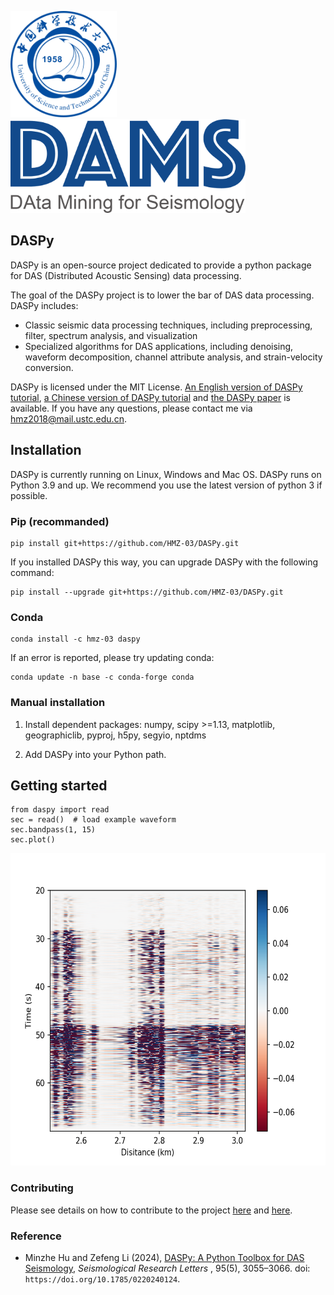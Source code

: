 <img src="./website/USTC.svg" height="170" />&emsp;<img src="./website/DAMS.png" height="150" />


## DASPy

DASPy is an open-source project dedicated to provide a python package for DAS (Distributed Acoustic Sensing) data processing.

The goal of the DASPy project is to lower the bar of DAS data processing. DASPy includes:
* Classic seismic data processing techniques, including preprocessing, filter, spectrum analysis, and visualization
* Specialized algorithms for DAS applications, including denoising, waveform decomposition, channel attribute analysis, and strain-velocity conversion. 

DASPy is licensed under the MIT License. [An English version of DASPy tutorial](https://daspy-tutorial.readthedocs.io/en/latest/), [a Chinese version of DASPy tutorial](https://daspy-tutorial-cn.readthedocs.io/zh-cn/latest/) and [the DASPy paper](document/srl-2024124.1.pdf) is available. If you have any questions, please contact me via <hmz2018@mail.ustc.edu.cn>.

## Installation
DASPy is currently running on Linux, Windows and Mac OS.
DASPy runs on Python 3.9 and up. We recommend you use the latest version of python 3 if possible.

### Pip (recommanded)
```
pip install git+https://github.com/HMZ-03/DASPy.git
```

If you installed DASPy this way, you can upgrade DASPy with the following command:

```
pip install --upgrade git+https://github.com/HMZ-03/DASPy.git
```

### Conda
```
conda install -c hmz-03 daspy
```

If an error is reported, please try updating conda:

```
conda update -n base -c conda-forge conda
```

### Manual installation
1. Install dependent packages: numpy, scipy >=1.13, matplotlib, geographiclib, pyproj, h5py, segyio, nptdms

2. Add DASPy into your Python path.

## Getting started
```
from daspy import read
sec = read()  # load example waveform
sec.bandpass(1, 15)
sec.plot()
```
<img src="./website/waveform.png" height="500" />

### Contributing

Please see details on how to contribute to the project [here](CONTRIBUTING.md) and [here](CodingStyleGuide.md).

### Reference

  * Minzhe Hu and Zefeng Li (2024), [DASPy: A Python Toolbox for DAS Seismology](https://pubs.geoscienceworld.org/ssa/srl/article/95/5/3055/645865/DASPy-A-Python-Toolbox-for-DAS-Seismology), _Seismological Research Letters_ , 95(5), 3055–3066. doi: `https://doi.org/10.1785/0220240124`.